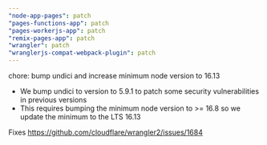 ```yaml
---
"node-app-pages": patch
"pages-functions-app": patch
"pages-workerjs-app": patch
"remix-pages-app": patch
"wrangler": patch
"wranglerjs-compat-webpack-plugin": patch
---
```


chore: bump undici and increase minimum node version to 16.13

- We bump undici to version to 5.9.1 to patch some security vulnerabilities in previous versions
- This requires bumping the minimum node version to >= 16.8 so we update the minimum to the LTS 16.13

Fixes https://github.com/cloudflare/wrangler2/issues/1684
